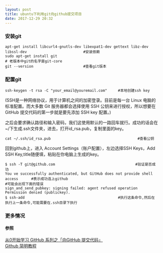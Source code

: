 ```yaml
---
layout: post
title: ubuntu下利用git向github提交项目
date: 2017-12-29 20:32
---
```


### 安装git

	apt-get install libcurl4-gnutls-dev libexpat1-dev gettext libz-dev libssl-dev                          #安装依赖
	sudo apt-get install git
	# 老版本中git的名字是git-core
	git --version                       #查看git版本
	
### 配置git

	ssh-keygen -t rsa -C "your_email@youremail.com"     #本地创建ssh key
(SSH是一种网络协议，用于计算机之间的加密登录。目前是每一台 Linux 电脑的标准配置。而大多数 Git 服务器都会选择使用 SSH 公钥来进行授权，所以想要在 GitHub 提交代码的第一步就是要先添加 SSH key 配置。)

之后会要求确认路径和输入密码，我们这使用默认的一路回车就行。成功的话会在~/下生成.ssh文件夹，进去，打开id_rsa.pub，复制里面的key。

	cat ~/.ssh/id_rsa.pub                                        #查看公钥

回到github上，进入 Account Settings（账户配置），左边选择SSH Keys，Add SSH Key,title随便填，粘贴在你电脑上生成的key。

	$ ssh -T git@github.com                                     #验证是否成功
	You ve successfully authenticated, but GitHub does not provide shell access      #表示成功连上github
	#可能会出现下面的错误
	sign_and_send_pubkey: signing failed: agent refused operation Permission denied (publickey).
	$ ssh-add                                           #执行这条命令,然后在执行上一条命令,可能需要在.ssh目录下执行
	
	
### 更多情况

#### 参照
[从0开始学习 GitHub 系列之「向GitHub 提交代码」](http://stormzhang.com/github/2016/06/04/learn-github-from-zero4/)  
[Github 简明教程](http://www.runoob.com/w3cnote/git-guide.html) 

	
	
	
	
	
	
	
	
	
	
	
	
	
	
	
	
	
	
	
	
	
	
	
	
	
	
	
	
	
	
	

	
